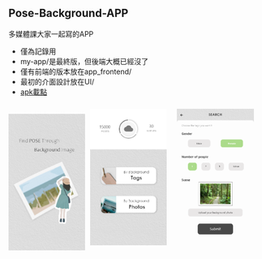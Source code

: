 ## Pose-Background-APP

多媒體課大家一起寫的APP
- 僅為記錄用
- my-app/是最終版，但後端大概已經沒了
- 僅有前端的版本放在app_frontend/
- 最初的介面設計放在UI/
- [apk載點](https://drive.google.com/file/d/1d2I0xDEwWY8pKdZCBY7v1Hex2JqPL0eo/view?usp=sharing)  

<div>
  <img src="https://raw.githubusercontent.com/Charl0tte19/Pose-Background-APP/master/UI/00_loading.png" width="30%"/><img src="https://raw.githubusercontent.com/Charl0tte19/Pose-Background-APP/master/UI/01_index.png" width="30%" style="margin:10px"/><img src="https://raw.githubusercontent.com/Charl0tte19/Pose-Background-APP/master/UI/03_by_photo.png" width="30%" style="margin:10px"/ >
</div>
